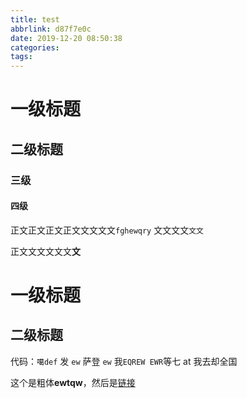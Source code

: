 ```yaml
---
title: test
abbrlink: d87f7e0c
date: 2019-12-20 08:50:38
categories:
tags:
---
```


# 一级标题

## 二级标题

### 三级

#### 四级

正文正文正文正文文文文文`fghewqry` 文文文文`文文`

正文文文文文文**文**

# 一级标题

## 二级标题

代码：`噶def` 发 `ew` 萨登 `ew` 我`EQREW EWR`等七 at 我去却全国

这个是粗体**ewtqw**，然后是[链接](https://github.com/DavidAnson/vscode-markdownlint#configure)
